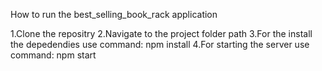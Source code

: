 How to run the best_selling_book_rack application

1.Clone the repositry
2.Navigate to the project folder path
3.For the install the depedendies use command: npm install
4.For starting the server use command: npm start 
